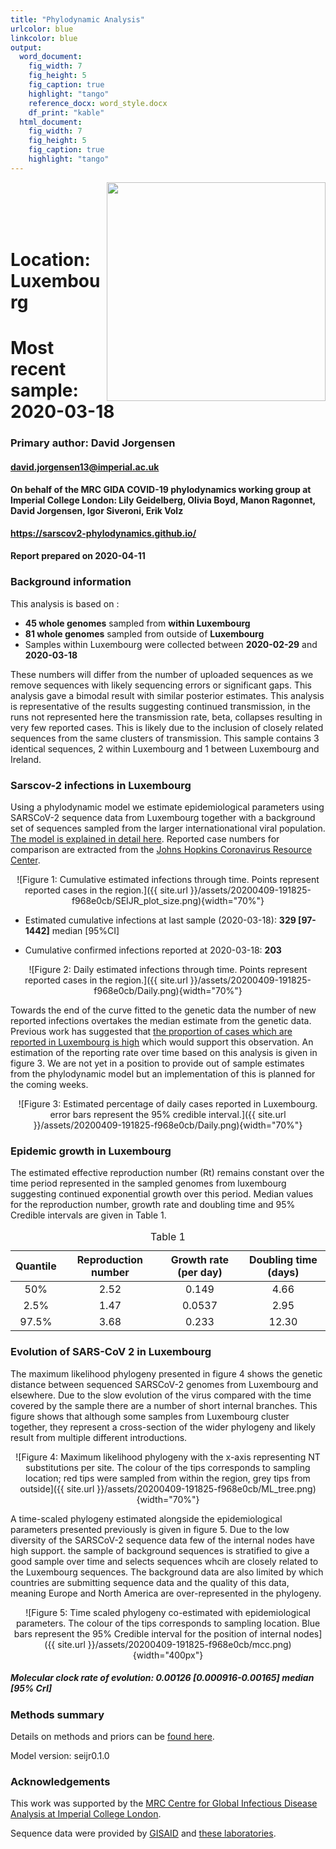 ```yaml
---
title: "Phylodynamic Analysis"
urlcolor: blue
linkcolor: blue
output:
  word_document:
    fig_width: 7
    fig_height: 5
    fig_caption: true
    highlight: "tango"
    reference_docx: word_style.docx
    df_print: "kable"
  html_document:
    fig_width: 7
    fig_height: 5
    fig_caption: true
    highlight: "tango"
---
```




<a href=https://www.imperial.ac.uk/mrc-global-infectious-disease-analysis/ >
<img src="{{ site.url }}/assets/20200409-191825-f968e0cb/MRC_GIDA_Imperial_colour_web.png" style="float:right" width="350px" />
</a>
<br/><br/><br/><br/>


# Location: Luxembourg
# Most recent sample: 2020-03-18


### Primary author: David Jorgensen

#### <a href="mailto:david.jorgensen13@imperial.ac.uk" class="email">david.jorgensen13@imperial.ac.uk</a>

#### On behalf of the MRC GIDA COVID-19 phylodynamics working group at Imperial College London: Lily Geidelberg, Olivia Boyd, Manon Ragonnet, David Jorgensen,  Igor Siveroni, Erik Volz

**<a href="https://sarscov2-phylodynamics.github.io/" class="uri">https://sarscov2-phylodynamics.github.io/</a>**

#### Report prepared on 2020-04-11

### Background information

This analysis is based on :

-   **45 whole genomes** sampled from **within Luxembourg**
-   **81 whole genomes** sampled from outside of **Luxembourg**
-   Samples within Luxembourg were collected between **2020-02-29** and
    **2020-03-18**

These numbers will differ from the number of uploaded sequences as we remove sequences with likely sequencing errors or significant gaps. This analysis gave a bimodal result with similar posterior estimates. This analysis is representative of the results suggesting continued transmission, in the runs not represented here the transmission rate, beta, collapses resulting in very few reported cases. This is likely due to the inclusion of closely related sequences from the same clusters of transmission. This sample contains 3 identical sequences, 2 within Luxembourg and 1 between Luxembourg and Ireland.

### Sarscov-2 infections in Luxembourg

Using a phylodynamic model we estimate epidemiological parameters using SARSCoV-2 sequence data from Luxembourg together with a background set of sequences sampled from the larger internationational viral population. [The model is explained in detail here](http://whoinfectedwhom.org/seijr0.1.0_methods.pdf). Reported case numbers for comparison are extracted from the [Johns Hopkins Coronavirus Resource Center](https://coronavirus.jhu.edu/).

<center>

![Figure 1: Cumulative estimated infections through time. Points represent reported cases in the region.]({{ site.url }}/assets/20200409-191825-f968e0cb/SEIJR_plot_size.png){width="70%"}

</center>

-   Estimated cumulative infections at last sample (2020-03-18): **329 [97-1442]** median [95%CI]

-   Cumulative confirmed infections reported at 2020-03-18: **203**  
    
<center>

![Figure 2: Daily estimated infections through time. Points represent reported cases in the region.]({{ site.url }}/assets/20200409-191825-f968e0cb/Daily.png){width="70%"}

 </center>

Towards the end of the curve fitted to the genetic data the number of new reported infections overtakes the median estimate from the genetic data. Previous work has suggested that [the proportion of cases which are reported in Luxembourg is high](https://cmmid.github.io/topics/covid19/severity/global_cfr_estimates.html) which would support this observation. An estimation of the reporting rate over time based on this analysis is given in figure 3. We are not yet in a position to provide out of sample estimates from the phylodynamic model but an implementation of this is planned for the coming weeks.

<center>

![Figure 3: Estimated percentage of daily cases reported in Luxembourg. error bars represent the 95% credible interval.]({{ site.url }}/assets/20200409-191825-f968e0cb/Daily.png){width="70%"}

</center>

### Epidemic growth in Luxembourg

The estimated effective reproduction number (Rt) remains constant over the time period represented in the sampled genomes from luxembourg suggesting continued exponential growth over this period. Median values for the reproduction number, growth rate and doubling time and 95% Credible intervals are given in Table 1.

<center>
<table class="table" style="width: auto !important; ">
<caption>
Table 1
</caption>
<thead>
<tr>
<th style="text-align:center;">
Quantile
</th>
<th style="text-align:center;">
Reproduction number
</th>
<th style="text-align:center;">
Growth rate (per day)
</th>
<th style="text-align:center;">
Doubling time (days)
</th>
</tr>
</thead>
<tbody>
<tr>
<td style="text-align:center;">
50%
</td>
<td style="text-align:center;">
2.52
</td>
<td style="text-align:center;">
0.149
</td>
<td style="text-align:center;">
4.66
</td>
</tr>
<tr>
<td style="text-align:center;">
2.5%
</td>
<td style="text-align:center;">
1.47
</td>
<td style="text-align:center;">
0.0537
</td>
<td style="text-align:center;">
2.95
</td>
</tr>
<tr>
<td style="text-align:center;">
97.5%
</td>
<td style="text-align:center;">
3.68
</td>
<td style="text-align:center;">
0.233
</td>
<td style="text-align:center;">
12.30
</td>
</tr>
</tbody>
</table>
</center>

### Evolution of SARS-CoV 2 in Luxembourg

The maximum likelihood phylogeny presented in figure 4 shows the genetic distance between sequenced SARSCoV-2 genomes from Luxembourg and elsewhere. Due to the slow evolution of the virus compared with the time covered by the sample there are a number of short internal branches. This figure shows that although some samples from Luxembourg cluster together, they represent a cross-section of the wider phylogeny and likely result from multiple different introductions.

<center>

![Figure 4: Maximum likelihood phylogeny with the x-axis representing NT substitutions per site. The colour of the tips corresponds to sampling location; red tips were sampled from within the region, grey tips from outside]({{ site.url }}/assets/20200409-191825-f968e0cb/ML_tree.png){width="70%"}

</center>

A time-scaled phylogeny estimated alongside the epidemiological parameters presented previously is given in figure 5. Due to the low diversity of the SARSCoV-2 sequence data few of the internal nodes have high support. the sample of background sequences is stratified to give a good sample over time and selects sequences whcih are closely related to the Luxembourg sequences. The background data are also limited by which countries are submitting sequence data and the quality of this data, meaning Europe and North America are over-represented in the phylogeny.

<center>

![Figure 5: Time scaled phylogeny co-estimated with epidemiological parameters. The colour of the tips corresponds to sampling location. Blue bars represent the 95% Credible interval for the position of internal nodes]({{ site.url }}/assets/20200409-191825-f968e0cb/mcc.png){width="400px"}

</center>

##### Molecular clock rate of evolution: **0.00126 \[0.000916-0.00165\]** median \[95% CrI\]

<!-- #### (optional) Number of introductions into Luxembourg (someone needs to write code to compute this) -->

### Methods summary

Details on methods and priors can be [found here](http://whoinfectedwhom.org/seijr0.1.0_methods.pdf).

Model version: seijr0.1.0

### Acknowledgements

This work was supported by the [MRC Centre for Global Infectious Disease Analysis at Imperial College London](https://www.imperial.ac.uk/mrc-global-infectious-disease-analysis).

Sequence data were provided by [GISAID](http://www.epicov.org) and [these laboratories](http://whoinfectedwhom.org/gisaid_cov2020_acknowledgement_table.xls).

